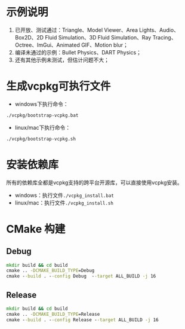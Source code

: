 # 示例说明
1. 已开放、测试通过：Triangle、Model Viewer、Area Lights、Audio、Box2D、2D Fluid Simulation、3D Fluid Simulation、Ray Tracing、Octree、ImGui、Animated GIF、Motion blur；
2. 编译未通过的示例：Bullet Physics、DART Physics；
3. 还有其他示例未测试，但估计问题不大；

# 生成vcpkg可执行文件

- windows下执行命令：
```bat
./vcpkg/bootstrap-vcpkg.bat
```

- linux/mac下执行命令：
```bash
./vcpkg/bootstrap-vcpkg.sh
```

# 安装依赖库

所有的依赖库全都是vcpkg支持的跨平台开源库，可以直接使用vcpkg安装。
- windows：执行文件`./vcpkg_install.bat`
- linux/mac：执行文件`./vcpkg_install.sh`


# CMake 构建

## Debug

```bat
mkdir build && cd build
cmake .. -DCMAKE_BUILD_TYPE=Debug
cmake --build . --config Debug  --target ALL_BUILD -j 16
```

## Release

```bat
mkdir build && cd build
cmake .. -DCMAKE_BUILD_TYPE=Release
cmake --build . --config Release --target ALL_BUILD -j 16
```
